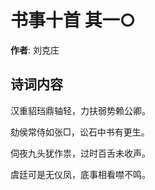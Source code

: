 # 书事十首  其一○

**作者**: 刘克庄

## 诗词内容

汉重貂珰鼎轴轻，力扶弱势赖公卿。

劾侯常侍如张□，讼石中书有更生。

伺夜九头犹作祟，过时百舌未收声。

虞廷可是无仪凤，底事相看噤不鸣。

